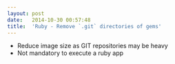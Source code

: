 ```yaml
---
layout:	post
date:	2014-10-30 00:57:48
title:	'Ruby - Remove `.git` directories of gems'
---
```


* Reduce image size as GIT repositories may be heavy
* Not mandatory to execute a ruby app
